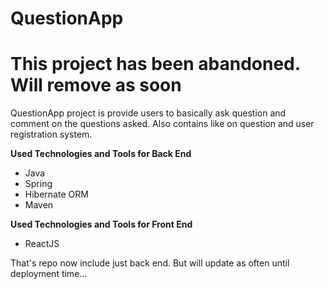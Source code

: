 # QuestionApp 

# This project has been abandoned. Will remove as soon 

QuestionApp project is provide users to basically ask question and comment on the questions asked.
Also contains like on question and user registration system.

**Used Technologies and Tools for Back End**
* Java 
* Spring
* Hibernate ORM
* Maven


**Used Technologies and Tools for Front End**
* ReactJS



That's repo now include just back end. But will update as often until deployment time...
